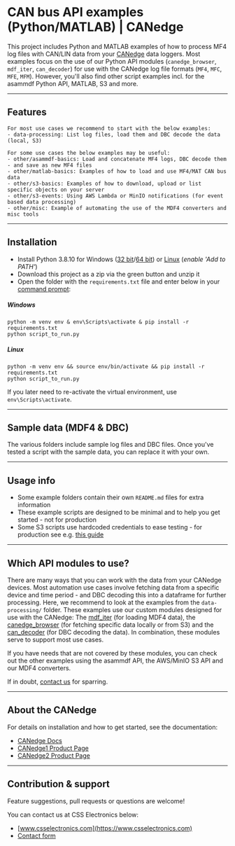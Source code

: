# CAN bus API examples (Python/MATLAB) | CANedge

This project includes Python and MATLAB examples of how to process MF4 log files with CAN/LIN data from your [CANedge](https://www.csselectronics.com/) data loggers. Most examples focus on the use of our Python API modules (`canedge_browser`, `mdf_iter`, `can_decoder`) for use with the CANedge log file formats (`MF4`, `MFC`, `MFE`, `MFM`). However, you'll also find other script examples incl. for the asammdf Python API, MATLAB, S3 and more.

---
## Features
```
For most use cases we recommend to start with the below examples:
- data-processing: List log files, load them and DBC decode the data (local, S3)

For some use cases the below examples may be useful:
- other/asammdf-basics: Load and concatenate MF4 logs, DBC decode them - and save as new MF4 files
- other/matlab-basics: Examples of how to load and use MF4/MAT CAN bus data 
- other/s3-basics: Examples of how to download, upload or list specific objects on your server
- other/s3-events: Using AWS Lambda or MinIO notifications (for event based data processing)
- other/misc: Example of automating the use of the MDF4 converters and misc tools

```

---

## Installation 

- Install Python 3.8.10 for Windows ([32 bit](https://www.python.org/ftp/python/3.8.10/python-3.8.10.exe)/[64 bit](https://www.python.org/ftp/python/3.8.10/python-3.8.10-amd64.exe)) or [Linux](https://www.python.org/downloads/release/python-3810/) (_enable 'Add to PATH'_)
- Download this project as a zip via the green button and unzip it 
- Open the folder with the `requirements.txt` file and enter below in your [command prompt](https://www.youtube.com/watch?v=bgSSJQolR0E&t=47s):

##### Windows 
```
python -m venv env & env\Scripts\activate & pip install -r requirements.txt
python script_to_run.py
```

##### Linux 
```
python -m venv env && source env/bin/activate && pip install -r requirements.txt
python script_to_run.py
```

If you later need to re-activate the virtual environment, use `env\Scripts\activate`.

---

## Sample data (MDF4 & DBC)
The various folders include sample log files and DBC files. Once you've tested a script with the sample data, you can replace it with your own.

---

## Usage info
- Some example folders contain their own `README.md` files for extra information
- These example scripts are designed to be minimal and to help you get started - not for production
- Some S3 scripts use hardcoded credentials to ease testing - for production see e.g. [this guide](https://boto3.amazonaws.com/v1/documentation/api/latest/guide/configuration.html)

---

## Which API modules to use?
There are many ways that you can work with the data from your CANedge devices. Most automation use cases involve fetching data from a specific device and time period - and DBC decoding this into a dataframe for further processing. Here, we recommend to look at the examples from the `data-processing/` folder. These examples use our custom modules designed for use with the CANedge: The [mdf_iter](https://pypi.org/project/mdf-iter/) (for loading MDF4 data), the [canedge_browser](https://github.com/CSS-Electronics/canedge_browser) (for fetching specific data locally or from S3) and the [can_decoder](https://github.com/CSS-Electronics/can_decoder) (for DBC decoding the data). In combination, these modules serve to support most use cases.

If you have needs that are not covered by these modules, you can check out the other examples using the asammdf API, the AWS/MinIO S3 API and our MDF4 converters.

If in doubt, [contact us](https://www.csselectronics.com/pages/contact-us) for sparring.

---
## About the CANedge

For details on installation and how to get started, see the documentation:
- [CANedge Docs](https://www.csselectronics.com/pages/can-bus-hardware-software-docs)  
- [CANedge1 Product Page](https://www.csselectronics.com/products/can-logger-sd-canedge1)  
- [CANedge2 Product Page](https://www.csselectronics.com/products/can-bus-data-logger-wifi-canedge2)  

---
## Contribution & support
Feature suggestions, pull requests or questions are welcome!

You can contact us at CSS Electronics below:  
- [www.csselectronics.com](https://www.csselectronics.com)  
- [Contact form](https://www.csselectronics.com/pages/contact-us)  
